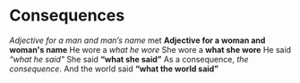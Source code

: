 # Consequences
*Adjective for a man and man’s name*
met
**Adjective for a woman and woman's name**
He wore a *what he wore*
She wore a **what she wore**
He said *“what he said"*
She said **“what she said”**
As a consequence, *the consequence*.
And the world said **“what the world said”**
